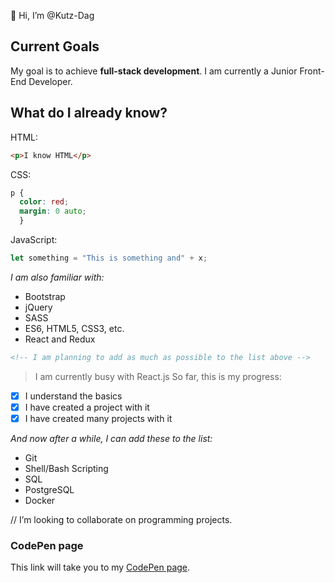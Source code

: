 👋 Hi, I’m @Kutz-Dag
<!-- full name is Kutbudien, but call me Kutz --->
## Current Goals

My goal is to achieve **full-stack development**.
I am currently a Junior Front-End Developer. 

## What do I already know?

HTML:
```HTML
<p>I know HTML</p>
```

CSS:
```CSS
p {
  color: red;
  margin: 0 auto;
  }
```

JavaScript:
```JavaScript
let something = "This is something and" + x;
```

*I am also familiar with:*
* Bootstrap
* jQuery
* SASS
* ES6, HTML5, CSS3, etc.
* React and Redux


```HTML
<!-- I am planning to add as much as possible to the list above -->
```


> I am currently busy with React.js
So far, this is my progress:
- [x] I understand the basics
- [x] I have created a project with it
- [x] I have created many projects with it

*And now after a while, I can add these to the list:*
* Git
* Shell/Bash Scripting
* SQL
* PostgreSQL
* Docker

// I’m looking to collaborate on programming projects. <!-- in the future, obviously --->

### CodePen page
This link will take you to my [CodePen page](https://codepen.io/kutzz).
<!---
Kutz-Dag/Kutz-Dag is a ✨ special ✨ repository because its `README.md` (this file) appears on your GitHub profile.
You can click the Preview link to take a look at your changes. I am not used to GitHub by the way. I really hope to find a place where I can learn how to use it better.
--->
